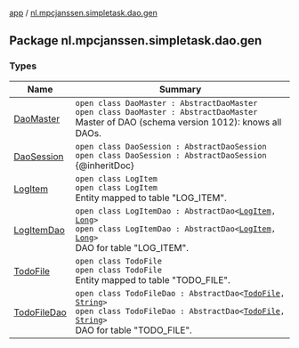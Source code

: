 [app](../index.md) / [nl.mpcjanssen.simpletask.dao.gen](.)

## Package nl.mpcjanssen.simpletask.dao.gen

### Types

| Name | Summary |
|---|---|
| [DaoMaster](-dao-master/index.md) | `open class DaoMaster : AbstractDaoMaster`<br>`open class DaoMaster : AbstractDaoMaster`<br>Master of DAO (schema version 1012): knows all DAOs. |
| [DaoSession](-dao-session/index.md) | `open class DaoSession : AbstractDaoSession`<br>`open class DaoSession : AbstractDaoSession`<br>{@inheritDoc} |
| [LogItem](-log-item/index.md) | `open class LogItem`<br>`open class LogItem`<br>Entity mapped to table "LOG_ITEM". |
| [LogItemDao](-log-item-dao/index.md) | `open class LogItemDao : AbstractDao<`[`LogItem`](-log-item/index.md)`, `[`Long`](https://kotlinlang.org/api/latest/jvm/stdlib/kotlin/-long/index.html)`>`<br>`open class LogItemDao : AbstractDao<`[`LogItem`](-log-item/index.md)`, `[`Long`](https://kotlinlang.org/api/latest/jvm/stdlib/kotlin/-long/index.html)`>`<br>DAO for table "LOG_ITEM". |
| [TodoFile](-todo-file/index.md) | `open class TodoFile`<br>`open class TodoFile`<br>Entity mapped to table "TODO_FILE". |
| [TodoFileDao](-todo-file-dao/index.md) | `open class TodoFileDao : AbstractDao<`[`TodoFile`](-todo-file/index.md)`, `[`String`](https://kotlinlang.org/api/latest/jvm/stdlib/kotlin/-string/index.html)`>`<br>`open class TodoFileDao : AbstractDao<`[`TodoFile`](-todo-file/index.md)`, `[`String`](https://kotlinlang.org/api/latest/jvm/stdlib/kotlin/-string/index.html)`>`<br>DAO for table "TODO_FILE". |
